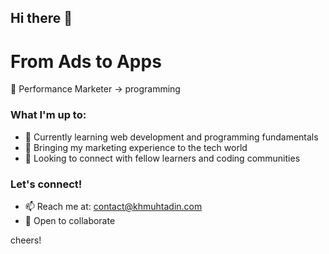 ## Hi there 👋

# From Ads to Apps
🚀 Performance Marketer -> programming

### What I'm up to:
- 🌱 Currently learning web development and programming fundamentals
- 💼 Bringing my marketing experience to the tech world
- 🤝 Looking to connect with fellow learners and coding communities

### Let's connect!
- 📫 Reach me at: contact@khmuhtadin.com
- 🌟 Open to collaborate

cheers!

